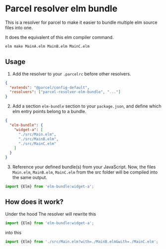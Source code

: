 # Parcel resolver elm bundle

This is a resolver for parcel to make it easier to bundle multiple elm
source files into one.

It does the equivalent of this elm compiler command.

```sh
elm make MainA.elm MainB.elm MainC.elm
```

## Usage

1. Add the resolver to your `.parcelrc` before other resolvers.

```json
{
  "extends": "@parcel/config-default",
  "resolvers": ["parcel-resolver-elm-bundle", "..."]
}
```

2. Add a section `elm-bundle` section to your `package.json`, and define
which elm entry points belong to a bundle.

```json
{
  "elm-bundle": {
    "widget-a": [
      "./src/Main.elm",
      "./src/MainB.elm",
      "./src/MainC.elm"
    ]
  }
}
```

3. Reference your defined bundle(s) from your JavaScript. Now, the files `Main.elm`,
`MainB.elm`, `MainC.elm` from the src folder will be compiled into the same output.

```js
import {Elm} from 'elm-bundle:widget-a';
```

## How does it work?

Under the hood The resolver will rewrite this

```js
import {Elm} from 'elm-bundle:widget-a';
```
into this
```js
import {Elm} from './src/Main.elm?with=./MainB.elm&with=./MainC.elm';
```
